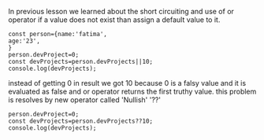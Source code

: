 In previous lesson we learned about the short circuiting and use of or operator if a value does not exist than assign a default value to it.

```
const person={name:'fatima',
age:'23',
}
person.devProject=0;
const devProjects=person.devProjects||10;
console.log(devProjects);

```

instead of getting  0 in result we got 10 because 0 is a falsy value  and it is evaluated  as false and or operator returns the first truthy value.
this problem is resolves by new operator called 'Nullish' '??'

```
person.devProject=0;
const devProjects=person.devProjects??10;
console.log(devProjects);

```
